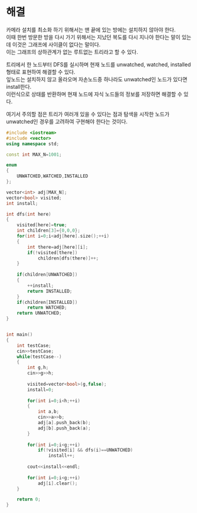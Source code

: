 # 해결 
카메라 설치를 최소화 하기 위해서는 맨 끝에 있는 방에는 설치하지 않아야 한다.  
이때 한번 방문한 방을 다시 가기 위해서는 지났던 복도를 다시 지나야 한다는 말이 있는데 이것은 그래프에 사이클이 없다는 말이다.  
이는 그래프의 상하관계가 없는 루트없는 트리라고 할 수 있다.  

트리에서 한 노드부터 DFS를 실시하며 현재 노드를 unwatched, watched, installed 형태로 표현하여 해결할 수 있다.  
잎노드는 설치하지 않고 올라오며 자손노드중 하나라도 unwatched인 노드가 있다면 install한다.  
이런식으로 상태를 반환하며 현재 노드에 자식 노드들의 정보를 저장하면 해결할 수 있다.  

여기서 주의할 점은 트리가 여러개 있을 수 있다는 점과 탐색을 시작한 노드가 unwatched인 경우를 고려하여 구현해야 한다는 것이다.  
```c++
#include <iostream>
#include <vector>
using namespace std;

const int MAX_N=1001;

enum
{
    UNWATCHED,WATCHED,INSTALLED
}; 

vector<int> adj[MAX_N];
vector<bool> visited;
int install;

int dfs(int here)
{
    visited[here]=true;
    int children[3]={0,0,0};
    for(int i=0;i<adj[here].size();++i)
    {
        int there=adj[here][i];
        if(!visited[there])
            children[dfs(there)]++;
    }
    
    if(children[UNWATCHED])
    {
        ++install;
        return INSTALLED;
    }
    if(children[INSTALLED])
        return WATCHED;
    return UNWATCHED;
}


int main()
{
    int testCase;
    cin>>testCase;
    while(testCase--)
    {
        int g,h;
        cin>>g>>h;
        
        visited=vector<bool>(g,false);
        install=0;
        
        for(int i=0;i<h;++i)
        {
            int a,b;
            cin>>a>>b;
            adj[a].push_back(b);
            adj[b].push_back(a);
        }
        
        for(int i=0;i<g;++i)
            if(!visited[i] && dfs(i)==UNWATCHED)
                install++;
        
        cout<<install<<endl;
        
        for(int i=0;i<g;++i)
            adj[i].clear();
    }

    return 0;
}
```
